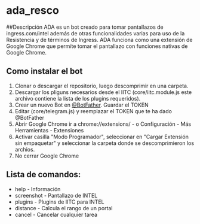 # ada_resco

##Descripción
ADA es un bot creado para tomar pantallazos de ingress.com/intel además de otras funcionalidades varias para uso de la Resistencia y de términos de Ingress.
ADA funciona como una extensión de Google Chrome que permíte tomar el pantallazo con funciones nativas de Google Chrome.

## Como instalar el bot
1. Clonar o descargar el repositorio, luego descomprimir en una carpeta.
2. Descargar los pliguns necesarios desde el IITC (core/iitc.module.js este archivo contiene la lista de los plugins requeridos).
2. Crear un nuevo Bot en [@BotFather](http://telegram.me/botfather). Guardar el TOKEN
3. Editar (core/telegram.js) y reemplazar el TOKEN que te ha dado @BotFather
4. Abrir Google Chrome ir a chrome://extensions/ - o Configuración - Más Herramientas - Extensiones
5. Activar casilla "Modo Programador", seleccionar en "Cargar Extensión sin empaquetar" y seleccionar la carpeta donde se descomprimieron los archios.
6. No cerrar Google Chrome


## Lista de comandos:

* help - Información
* screenshot - Pantallazo de INTEL
* plugins - Plugins de IITC para INTEL
* distance - Calcula el rango de un portal
* cancel - Cancelar cualquier tarea
